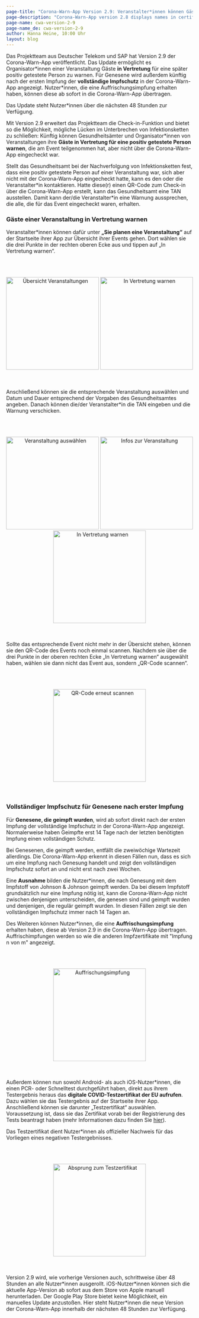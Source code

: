 ```yaml
---
page-title: "Corona-Warn-App Version 2.9: Veranstalter*innen können Gäste im Auftrag des Gesundheitsamtes über die Check-in-Funktion warnen"
page-description: "Corona-Warn-App version 2.8 displays names in certificates in standardized characters"
page-name: cwa-version-2-9
page-name_de: cwa-version-2-9
author: Hanna Heine, 10:00 Uhr 
layout: blog
---
```



Das Projektteam aus Deutscher Telekom und SAP hat Version 2.9 der Corona-Warn-App veröffentlicht. Das Update ermöglicht es Organisator\*innen einer Veranstaltung Gäste **in Vertretung** für eine später positiv getestete Person zu warnen. Für Genesene wird außerdem künftig nach der ersten Impfung der **vollständige Impfschutz** in der Corona-Warn-App angezeigt. Nutzer\*innen, die eine Auffrischungsimpfung erhalten haben, können diese ab sofort in die Corona-Warn-App übertragen. 

Das Update steht Nutzer*innen über die nächsten 48 Stunden zur Verfügung.


<!-- overview -->

Mit Version 2.9 erweitert das Projektteam die Check-in-Funktion und bietet so die Möglichkeit, mögliche Lücken im Unterbrechen von Infektionsketten zu schließen: Künftig können Gesundheitsämter und Organisator\*innen von Veranstaltungen ihre **Gäste in Vertretung für eine positiv getestete Person warnen**, die am Event teilgenommen hat, aber nicht über die Corona-Warn-App eingecheckt war. 

Stellt das Gesundheitsamt bei der Nachverfolgung von Infektionsketten fest, dass eine positiv getestete Person auf einer Veranstaltung war, sich aber nicht mit der Corona-Warn-App eingecheckt hatte, kann es den oder die Veranstalter\*in kontaktieren. Hatte diese(r) einen QR-Code zum Check-in über die Corona-Warn-App erstellt, kann das Gesundheitsamt eine TAN ausstellen. Damit kann der/die Veranstalter*in eine Warnung aussprechen, die alle, die für das Event eingecheckt waren, erhalten. 

### Gäste einer Veranstaltung in Vertretung warnen

Veranstalter*innen können dafür unter **„Sie planen eine Veranstaltung“** auf der Startseite ihrer App zur Übersicht ihrer Events gehen. Dort wählen sie die drei Punkte in der rechten oberen Ecke aus und tippen auf „In Vertretung warnen“. 

<br></br>
<center> 
<img src="./warnen(1).png" title="Übersicht Veranstaltungen" style="align: center" width=250> 
<img src="./warnen(2).png" title="In Vertretung warnen" style="align: center" width=250>
</center>
<br></br>

Anschließend können sie die entsprechende Veranstaltung auswählen und  Datum und Dauer entsprechend der Vorgaben des Gesundheitsamtes angeben. Danach können die/der Veranstalter\*in die TAN eingeben und die Warnung verschicken. 

<br></br>
<center> 
<img src="./warnen(3)_v2.png" title="Veranstaltung auswählen" style="align: center" width=250> 
<img src="./warnen(4)_v2.png" title="Infos zur Veranstaltung" style="align: center" width=250> 
<img src="./warnen(5)_v2.png" title="In Vertretung warnen" style="align: center" width=250> 
</center>
<br></br>

Sollte das entsprechende Event nicht mehr in der Übersicht stehen, können sie den QR-Code des Events noch einmal scannen. Nachdem sie über die drei Punkte in der oberen rechten Ecke „In Vertretung warnen“ ausgewählt haben, wählen sie dann nicht das Event aus, sondern „QR-Code scannen“.

<br></br>
<center> 
<img src="./warnen-qr-code.png" title="QR-Code erneut scannen" style="align: center" width=250> 
</center>
<br></br>

### Vollständiger Impfschutz für Genesene nach erster Impfung

Für **Genesene, die geimpft wurden**, wird ab sofort direkt nach der ersten Impfung der vollständige Impfschutz in der Corona-Warn-App angezeigt. Normalerweise haben Geimpfte erst 14 Tage nach der letzten benötigten Impfung einen vollständigen Schutz.

Bei Genesenen, die geimpft werden, entfällt die zweiwöchige Wartezeit allerdings. Die Corona-Warn-App erkennt in diesen Fällen nun, dass es sich um eine Impfung nach Genesung handelt und zeigt den vollständigen Impfschutz sofort an und nicht erst nach zwei Wochen.  

Eine **Ausnahme** bilden die Nutzer\*innen, die nach Genesung mit dem Impfstoff von Johnson & Johnson geimpft werden. Da bei diesem Impfstoff grundsätzlich nur eine Impfung nötig ist, kann die Corona-Warn-App nicht zwischen denjenigen unterscheiden, die genesen sind und geimpft wurden und denjenigen, die regulär geimpft wurden. In diesen Fällen zeigt sie den vollständigen Impfschutz immer nach 14 Tagen an. 

Des Weiteren können Nutzer\*innen, die eine **Auffrischungsimpfung** erhalten haben, diese ab Version 2.9 in die Corona-Warn-App übertragen. Auffrischimpfungen werden so wie die anderen Impfzertifikate mit "Impfung n von m" angezeigt. 

<br></br>
<center> <img src="./booster-impfung_v2.png" title="Auffrischungsimpfung" style="align: center" width=250> </center>
<br></br>

Außerdem können nun sowohl Android- als auch iOS-Nutzer\*innen, die einen PCR- oder Schnelltest durchgeführt haben, direkt aus ihrem Testergebnis heraus das **digitale COVID-Testzertifikat der EU aufrufen**. Dazu wählen sie das Testergebnis auf der Startseite ihrer App. Anschließend können sie darunter „Testzertifikat“ auswählen. Voraussetzung ist, dass sie das Zertifikat vorab bei der Registrierung des Tests beantragt haben (mehr Informationen dazu finden Sie [hier](https://www.coronawarn.app/de/blog/2021-06-24-cwa-version-2-4/)).

Das Testzertifikat dient Nutzer\*innen als offizieller Nachweis für das Vorliegen eines negativen Testergebnisses. 

<br></br>
<center> <img src="./testzertifikat-de.png" title="Absprung zum Testzertifikat" style="align: center" width=250> </center>
<br></br>

Version 2.9 wird, wie vorherige Versionen auch, schrittweise über 48 Stunden an alle Nutzer\*innen ausgerollt. iOS-Nutzer\*innen können sich die aktuelle App-Version ab sofort aus dem Store von Apple manuell herunterladen. Der Google Play Store bietet keine Möglichkeit, ein manuelles Update anzustoßen. Hier steht Nutzer\*innen die neue Version der Corona-Warn-App innerhalb der nächsten 48 Stunden zur Verfügung.
